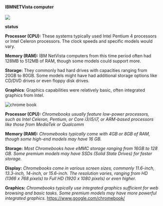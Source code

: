 #### IBMNETVista computer
![](https://qph.cf2.quoracdn.net/main-qimg-9faeb2115a5a61f1b43d6b349de4b349) 

**status**

**Processor (CPU):** These systems typically used Intel Pentium 4 processors or Intel Celeron processors. The clock speeds and specific models would vary.

**Memory (RAM):** IBM NetVista computers from this time period often had 128MB to 512MB of RAM, though some models could support more.

**Storage:** They commonly had hard drives with capacities ranging from 20GB to 80GB. Some models might have had additional storage options like CD/DVD drives or even floppy disk drives.

**Graphics**: Graphics capabilities were relatively basic, often integrated graphics from Intel.


![chrome book](https://image-us.samsung.com/SamsungUS/home/computing/chromebooks/xe520qea-kb1us/1.png)

**Processor (CPU):** *Chromebooks usually feature low-power processors, such as Intel Celeron, Pentium, or Core i3/i5/i7, or ARM-based processors like those from MediaTek or Qualcomm*

**Memory (RAM):** *Chromebooks typically come with 4GB or 8GB of RAM, though some high-end models may have 16 GB.*

**Storage:** *Most Chromebooks have eMMC storage ranging from 16GB to 128 GB. Some premium models may have SSDs (Solid State Drives) for faster storage.*

**Display:** *Chromebooks come in various screen sizes, commonly 11.6-inch, 13.3-inch, 14-inch, or 15.6-inch. The resolution varies, ranging from HD (1366 x 768 pixels) to Full HD (1920 x 1080 pixels) or even higher.*

**Graphics:** *Chromebooks typically use integrated graphics sufficient for web browsing and basic tasks. Some premium models may have more powerful integrated graphics.*
https://www.google.com/chromebook/ 
